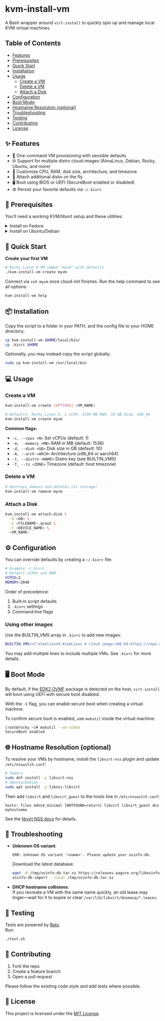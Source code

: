 # kvm-install-vm

A Bash wrapper around `virt-install` to quickly spin up and manage local KVM virtual machines.

## Table of Contents

- [Features](#-features)
- [Prerequisites](#-prerequisites)
- [Quick Start](#-quick-start)
- [Installation](#-installation)
- [Usage](#-usage)
   - [Create a VM](#create-a-vm)
   - [Delete a VM](#delete-a-vm)
   - [Attach a Disk](#attach-a-disk)
- [Configuration](#-configuration)
- [Boot Mode](#-boot-mode)
- [Hostname Resolution (optional)](#-hostname-resolution-optional)
- [Troubleshooting](#-troubleshooting)
- [Testing](#-testing)
- [Contributing](#-contributing)
- [License](#-license)

## ✨ Features

- 🚀 One-command VM provisioning with sensible defaults
- 🌐 Support for multiple distro cloud-images (AlmaLinux, Debian, Rocky, Ubuntu, and more)
- 🔧 Customize CPU, RAM, disk size, architecture, and timezone
- 💾 Attach additional disks on the fly
- 🖥️ Boot using BIOS or UEFI (SecureBoot enabled or disabled)
- ⚙️ Persist your favorite defaults via `~/.kivrc`

## 🔧 Prerequisites

You’ll need a working KVM/libvirt setup and these utilities:

<details>
<summary>Install on Fedora</summary>

```bash
sudo dnf install -y \
  virt-install \
  libguestfs-tools-c \
  qemu-img \
  libvirt-client \
  libosinfo \
  wget
```

</details>

<details>
<summary>Install on Ubuntu/Debian</summary>

```bash
sudo apt update && sudo apt install -y \
  virtinst \
  libguestfs-tools \
  qemu-utils \
  libvirt-clients \
  libosinfo-bin \
  wget
```

</details>

## 🚀 Quick Start

**Create your first VM**

```bash
# Rocky Linux 9 VM named "myvm" with defaults
./kvm-install-vm create myvm
```

Connect via `ssh myvm` once cloud-init finishes. Run the help command to see all options:

```bash
kvm-install-vm help
```

## 📦 Installation

Copy the script to a folder in your PATH, and the config file to your HOME directory:

```bash
cp kvm-install-vm $HOME/local/bin/
cp .kivrc $HOME
```

Optionally, you may instead copy the script globally:

```bash
sudo cp kvm-install-vm /usr/local/bin
```

## 💻 Usage

### Create a VM
```bash
kvm-install-vm create [OPTIONS] <VM_NAME>
```

```bash
# Defaults: Rocky Linux 9, 1 vCPU, 1536 MB RAM, 10 GB disk, x86_64
kvm-install-vm create myvm
```

**Common flags:**
- `-c, --cpus <N>`       Set vCPUs (default: 1)
- `-m, --memory <MB>`    RAM in MB (default: 1536)
- `-d, --disk <GB>`      Disk size in GB (default: 10)
- `-A, --arch <ARCH>`    Architecture (x86_64 or aarch64)
- `-t, --distro <NAME>`  Distro key (see BUILTIN_VMS)
- `-T, --tz <ZONE>`      Timezone (default: host timezone)

### Delete a VM

```bash
# Destroys domain and deletes its storage!
kvm-install-vm remove myvm
```

### Attach a Disk

```bash
kvm-install-vm attach-disk \
  -d <GB> \
  -s <FILENAME>.qcow2 \
  -t <DEVICE_NAME> \
  <VM_NAME>
```

## ⚙️ Configuration

You can override defaults by creating a `~/.kivrc` file:

```bash
# Example ~/.kivrc
# Default vCPUs and RAM
VCPUS=2
MEMORY=2048
```

Order of precedence:

1. Built‑in script defaults
2. `.kivrc` settings
3. Command‑line flags

### Using other images

Use the BUILTIN_VMS array in `.kivrc` to add new images:

```bash
BUILTIN_VMS+=("almalinux9:AlmaLinux 9 cloud image:x86_64:https://repo.almalinux.org/almalinux/9/cloud/images/AlmaLinux-9-cloud.qcow2|almalinux")
```

You may add multiple lines to include multiple VMs. See `.kivrc` for more details.

## 🖥️ Boot Mode

By default, if the [EDK2 OVMF](https://github.com/tianocore/tianocore.github.io/wiki/OVMF) package is detected on the host, `virt-install` will boot using UEFI with secure boot disabled.

With the `-S` flag, you can enable secure boot when creating a virtual machine.

To confirm secure boot is enabled, use `mokutil` inside the virtual machine:

```bash
[root@rocky ~]# mokutil --sb-state
SecureBoot enabled
```

## 🌐 Hostname Resolution (optional)

To resolve your VMs by hostname, install the `libvirt-nss` plugin and update `/etc/nsswitch.conf`:

```bash
# Fedora
sudo dnf install -y libvirt-nss
# Ubuntu/Debian
sudo apt install -y libnss-libvirt
```

Then add `libvirt` and `libvirt_guest` to the hosts line in `/etc/nsswitch.conf`:

```
hosts: files mdns4_minimal [NOTFOUND=return] libvirt libvirt_guest dns myhostname
```

See the [libvirt NSS docs](https://libvirt.org/nss.html) for details.

## 🐞 Troubleshooting

- **Unknown OS variant**:

  ```
  ERR: Unknown OS variant '<name>'. Please update your osinfo-db.
  ```

  Download the latest database:

  ```bash
  wget -O /tmp/osinfo-db.tar.xz https://releases.pagure.org/libosinfo/osinfo-db-$(date +%Y%m%d).tar.xz
  osinfo-db-import --local /tmp/osinfo-db.tar.xz
  ```

- **DHCP hostname collisions**:\
  If you recreate a VM with the same name quickly, an old lease may linger—wait for it to expire or clear `/var/lib/libvirt/dnsmasq/*.leases`.

## 🧪 Testing

Tests are powered by [Bats](https://github.com/bats-core/bats-core).\
Run:

```bash
./test.sh
```

## 🤝 Contributing

1. Fork the repo
2. Create a feature branch
3. Open a pull request

Please follow the existing code style and add tests where possible.

## 📄 License

This project is licensed under the [MIT License](LICENSE).
